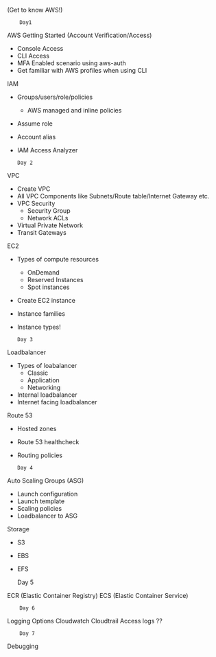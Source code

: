 (Get to know AWS!)

        Day1
    
AWS Getting Started (Account Verification/Access)

  - Console Access
  - CLI Access
  - MFA Enabled scenario using aws-auth
  - Get familiar with AWS profiles when using CLI

IAM

  - Groups/users/role/policies
    - AWS managed and inline policies
  - Assume role
  - Account alias
  - IAM Access Analyzer
  
        Day 2
    
VPC
  - Create VPC
  - All VPC Components like Subnets/Route table/Internet Gateway etc.
  - VPC Security
    - Security Group
    - Network ACLs
  - Virtual Private Network
  - Transit Gateways

EC2

   - Types of compute resources
        - OnDemand
        - Reserved Instances
        - Spot instances
   - Create EC2 instance
   - Instance families
   - Instance types!
 
         Day 3
         
 Loadbalancer
 
   - Types of loabalancer
        - Classic
        - Application
        - Networking
   - Internal loadbalancer
   - Internet facing loadbalancer

 Route 53
  
   - Hosted zones
   - Route 53 healthcheck
   - Routing policies
        
         Day 4
         
 Auto Scaling Groups (ASG)
 
   - Launch configuration
   - Launch template
   - Scaling policies
   - Loadbalancer to ASG
 
 Storage
 
   - S3
   - EBS
   - EFS
   
        Day 5
  
  ECR (Elastic Container Registry)
  ECS (Elastic Container Service)

        Day 6
   
   Logging Options
   Cloudwatch
   Cloudtrail
   Access logs
   ??
   
        Day 7
    
   Debugging
  
